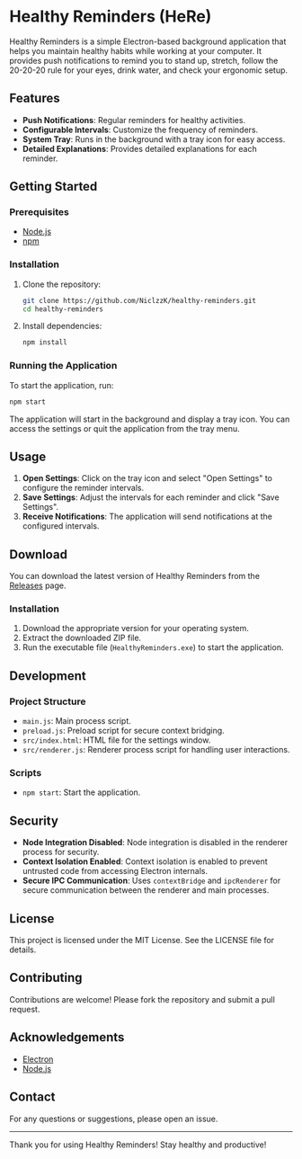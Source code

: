 # Healthy Reminders (HeRe)

Healthy Reminders is a simple Electron-based background application that helps you maintain healthy habits while working at your computer. It provides push notifications to remind you to stand up, stretch, follow the 20-20-20 rule for your eyes, drink water, and check your ergonomic setup.

## Features

- **Push Notifications**: Regular reminders for healthy activities.
- **Configurable Intervals**: Customize the frequency of reminders.
- **System Tray**: Runs in the background with a tray icon for easy access.
- **Detailed Explanations**: Provides detailed explanations for each reminder.

## Getting Started

### Prerequisites

- [Node.js](https://nodejs.org/)
- [npm](https://www.npmjs.com/)

### Installation

1. Clone the repository:
   ```sh
   git clone https://github.com/NiclzzK/healthy-reminders.git
   cd healthy-reminders
   ```

2. Install dependencies:
   ```sh
   npm install
   ```

### Running the Application

To start the application, run:
```sh
npm start
```

The application will start in the background and display a tray icon. You can access the settings or quit the application from the tray menu.

## Usage

1. **Open Settings**: Click on the tray icon and select "Open Settings" to configure the reminder intervals.
2. **Save Settings**: Adjust the intervals for each reminder and click "Save Settings".
3. **Receive Notifications**: The application will send notifications at the configured intervals.

## Download

You can download the latest version of Healthy Reminders from the [Releases](https://github.com/NiclzzK/healthy-reminders/releases) page.

### Installation

1. Download the appropriate version for your operating system.
2. Extract the downloaded ZIP file.
3. Run the executable file (`HealthyReminders.exe`) to start the application.

## Development

### Project Structure

- `main.js`: Main process script.
- `preload.js`: Preload script for secure context bridging.
- `src/index.html`: HTML file for the settings window.
- `src/renderer.js`: Renderer process script for handling user interactions.

### Scripts

- `npm start`: Start the application.

## Security

- **Node Integration Disabled**: Node integration is disabled in the renderer process for security.
- **Context Isolation Enabled**: Context isolation is enabled to prevent untrusted code from accessing Electron internals.
- **Secure IPC Communication**: Uses `contextBridge` and `ipcRenderer` for secure communication between the renderer and main processes.

## License

This project is licensed under the MIT License. See the LICENSE file for details.

## Contributing

Contributions are welcome! Please fork the repository and submit a pull request.

## Acknowledgements

- [Electron](https://www.electronjs.org/)
- [Node.js](https://nodejs.org/)

## Contact

For any questions or suggestions, please open an issue.

---

Thank you for using Healthy Reminders! Stay healthy and productive!